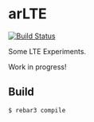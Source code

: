 # arLTE

[![Build Status](https://travis-ci.org/eshikafe/ar-lte.svg?branch=master)](https://travis-ci.org/eshikafe/ar-lte)

Some LTE Experiments.

Work in progress!


Build
-----

    $ rebar3 compile
